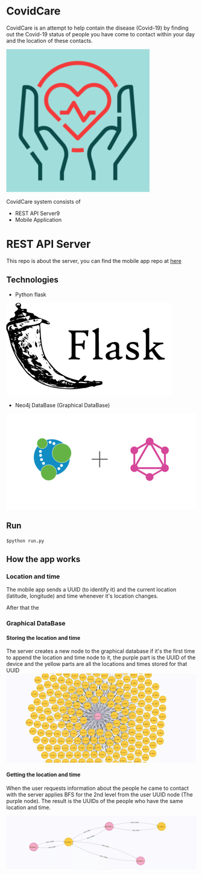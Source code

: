 
# CovidCare
CovidCare is an attempt to help contain the disease (Covid-19) by finding out the Covid-19 status of people you have come to contact within your day and the location of these contacts.

![Logo](https://github.com/DiaaZiada/CovidCare-AndroidApp/blob/master/images/Screenshot%20from%202020-12-08%2015-04-29.png)

CovidCare system consists of
* REST API Server9
* Mobile Application

# REST API Server 
This repo is about the server, you can find the mobile app repo at [here](https://github.com/DiaaZiada/CovidCare-AndroidApp)

## Technologies
* Python flask

![flask](https://github.com/DiaaZiada/CovidCare-Server/blob/master/images/1_0G5zu7CnXdMT9pGbYUTQLQ.png)

* Neo4j DataBase (Graphical DataBase)

![neo4j](https://github.com/DiaaZiada/CovidCare-Server/blob/master/images/0_d2b2ohG7o_hnbYVx.png)
## Run
`$python run.py`
## How the app works

### Location and time

The mobile app sends a UUID (to identify it) and the current location (latitude, longitude) and time whenever it's location changes.

After that the 

### Graphical DataBase
#### Storing the location and time
The server creates a new node to the graphical database if it's the first time to append the location and time node to it, the purple part is the UUID of the device and the yellow parts are all the locations and times stored for that UUID
![node](https://github.com/DiaaZiada/CovidCare-Server/blob/master/images/IMG_20201208_160537.jpg)

#### Getting the location and time
When the user requests information about the people he came to contact with the server applies BFS for the 2nd level from the user UUID node (The purple node). The result is the UUIDs of the people who have the same location and time.

![intersection](https://github.com/DiaaZiada/CovidCare-Server/blob/master/images/IMG_20201208_160520.jpg)
